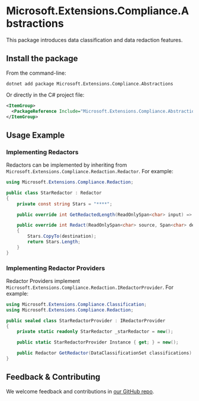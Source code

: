 # Microsoft.Extensions.Compliance.Abstractions

This package introduces data classification and data redaction features.

## Install the package

From the command-line:

```console
dotnet add package Microsoft.Extensions.Compliance.Abstractions
```

Or directly in the C# project file:

```xml
<ItemGroup>
  <PackageReference Include="Microsoft.Extensions.Compliance.Abstractions" Version="[CURRENTVERSION]" />
</ItemGroup>
```

## Usage Example

### Implementing Redactors

Redactors can be implemented by inheriting from `Microsoft.Extensions.Compliance.Redaction.Redactor`. For example:

```csharp
using Microsoft.Extensions.Compliance.Redaction;

public class StarRedactor : Redactor
{
    private const string Stars = "****";

    public override int GetRedactedLength(ReadOnlySpan<char> input) => Stars.Length;

    public override int Redact(ReadOnlySpan<char> source, Span<char> destination)
    {
        Stars.CopyTo(destination);
        return Stars.Length;
    }
}
```

### Implementing Redactor Providers

Redactor Providers implement `Microsoft.Extensions.Compliance.Redaction.IRedactorProvider`.
For example:

```csharp
using Microsoft.Extensions.Compliance.Classification;
using Microsoft.Extensions.Compliance.Redaction;

public sealed class StarRedactorProvider : IRedactorProvider
{
    private static readonly StarRedactor _starRedactor = new();

    public static StarRedactorProvider Instance { get; } = new();

    public Redactor GetRedactor(DataClassificationSet classifications) => _starRedactor;
}
```

## Feedback & Contributing

We welcome feedback and contributions in [our GitHub repo](https://github.com/dotnet/extensions).

